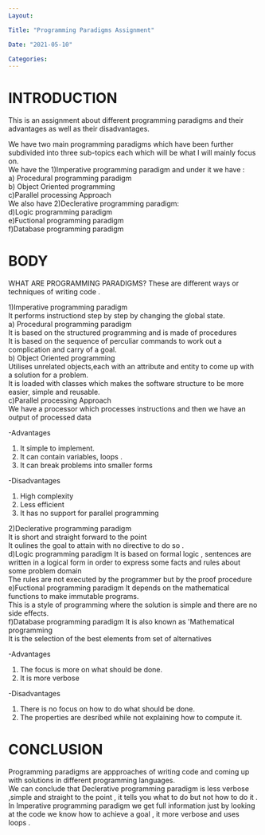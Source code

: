 ```yaml
---
Layout:

Title: "Programming Paradigms Assignment"

Date: "2021-05-10"

Categories:
---
```


# INTRODUCTION
This is an assignment about different programming paradigms and their advantages as well as their disadvantages.<br>

We have two main programming paradigms which have been further subdivided into three sub-topics each which will be what I will mainly focus on.<br>
We have the 1)Imperative programming paradigm and under it we have :<br>
a) Procedural programming paradigm<br>
b) Object Oriented programming <br>
c)Parallel processing Approach <br>
We also have 2)Declerative programming paradigm:<br>
d)Logic programming paradigm<br>
e)Fuctional programming paradigm<br>
f)Database programming paradigm<br>


# BODY
 WHAT ARE PROGRAMMING PARADIGMS?
 These are different ways or techniques of writing code . <br>

 1)Imperative programming paradigm<br>
 It performs instructiond step by step by changing the global state.<br>
 a) Procedural programming paradigm <br>
 It is based on the structured programming and is made of procedures <br>
 It is based on the sequence of perculiar commands to work out a complication and carry of a goal.  <br>
 b) Object Oriented programming <br>
 Utilises unrelated objects,each with an attribute and entity to come up with a solution for a problem.  <br> It is loaded with classes which makes the software  structure to be more easier, simple and reusable. <br>
 c)Parallel processing Approach<br>
 We have a processor which processes instructions and then we have an output of processed data<br>

-Advantages<br>
1) It simple to implement.<br>
2) It can contain variables, loops .<br>
3) It can break problems into smaller forms<br>

-Disadvantages<br>
1) High complexity<br>
2) Less efficient<br>
3) It has no support for parallel programming<br>


 2)Declerative programming paradigm<br>
 It is short and straight forward to the point <br>
 It oulines the goal to attain with no directive to do so . <br>
 d)Logic programming paradigm
It is based on formal logic , sentences are written in a logical form in order to express some facts and rules about some problem domain <br>
The rules are not executed by the programmer but by the proof procedure <br>
 e)Fuctional programming paradigm
 It depends on the mathematical functions to make immutable programs. <br> This is a style of programming where the solution is simple and there are no side effects. <br>
 f)Database programming paradigm
 It is also known as 'Mathematical programming<br>
 It is the selection of the best elements from set of alternatives<br>

 -Advantages<br>
1) The focus is more on what should be done.<br>
2) It is more verbose <br>

-Disadvantages<br>
1) There is no focus on how to do what should be done.<br>
2) The properties are desribed while not explaining how to compute it.<br>
 

# CONCLUSION
Programming paradigms are appproaches of writing code and coming up with solutions in different programming languages.<br>
We can conclude that Declerative programming paradigm is less verbose ,simple and straight to the point , it tells you what to do but not how to do it .<br> 
In Imperative programming paradigm we get full information just by looking at the code we know how to achieve a goal , it more verbose and uses loops . <br>


